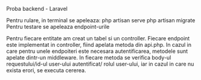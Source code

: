 Proba backend - Laravel

Pentru rulare, in terminal se apeleaza:
php artisan serve
php artisan migrate
Pentru testare se apeleaza endpoint-urile 

Pentru fiecare entitate am creat un tabel si un controller.
Fiecare endpoint este implementat in controller, fiind apelata metoda din
api.php. In cazul in care pentru unele endpoiteri este necesara autentificarea,
metodele sunt apelate dintr-un middleware.
In fiecare metoda se verifica body-ul requestului/id-ul user-ului autentificat/
rolul user-ului, iar in cazul in care nu exista erori, se executa cererea.

